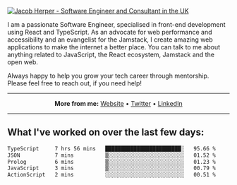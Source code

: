 [![Jacob Herper - Software Engineer and Consultant in the UK](https://res.cloudinary.com/jacobherper/image/upload/v1641506277/gh-image.png)](https://jacobherper.com/)

I am a passionate Software Engineer, specialised in front-end development using React and TypeScript. As an advocate for web performance and accessibility and an evangelist for the Jamstack, I create amazing web applications to make the internet a better place. You can talk to me about anything related to JavaScript, the React ecosystem, Jamstack and the open web.

Always happy to help you grow your tech career through mentorship. Please feel free to reach out, if you need help!

---

<p align="center">
  <strong>More from me:</strong> 
  <a href="https://jacobherper.com/">Website</a> •
  <a href="https://twitter.com/intent/follow?screen_name=jakeherp&tw_p=followbutton">Twitter</a> •
  <a href="https://www.linkedin.com/in/jacobherper/">LinkedIn</a>
</p>

---

## What I've worked on over the last few days:

<!--START_SECTION:waka-->

```txt
TypeScript     7 hrs 56 mins   ████████████████████████░   95.66 %
JSON           7 mins          ▒░░░░░░░░░░░░░░░░░░░░░░░░   01.52 %
Prolog         6 mins          ▒░░░░░░░░░░░░░░░░░░░░░░░░   01.23 %
JavaScript     3 mins          ▒░░░░░░░░░░░░░░░░░░░░░░░░   00.79 %
ActionScript   2 mins          ░░░░░░░░░░░░░░░░░░░░░░░░░   00.51 %
```

<!--END_SECTION:waka-->
